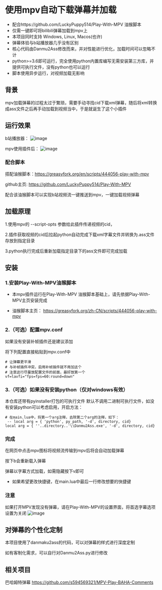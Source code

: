 # 使用mpv自动下载弹幕并加载

- 配合https://github.com/LuckyPuppy514/Play-With-MPV  油猴脚本
- 仅需一键即可将bilibili弹幕加载到mpv上
- 本项目同时支持 Windows, Linux, Macos(也许) 
- 弹幕体验与b站播放器几乎没有区别
- 核心代码由Danmu2Ass修改而来，并对性能进行优化，加载时间可以忽略不计
- python>=3.6即可运行，完全使用python内置库编写无需安装第三方库，并提供可执行文件，没有python也可以运行
- 脚本使用异步运行，对视频加载无影响



## 背景

mpv加载弹幕的过程太过于繁琐，需要手动寻找cid下载xml弹幕，随后将xml转换成ass文件之后再手动加载到视频当中，于是就诞生了这个小插件

## 运行效果

b站播放器：
![image](https://user-images.githubusercontent.com/14844805/188661589-3ace06fc-5f40-4a6e-adfb-a46c80fe01bf.png)

mpv使用插件后：
![image](https://user-images.githubusercontent.com/14844805/188661757-ff42a04c-60a6-4ab7-8bae-2bb260980751.png)


### 配合脚本

搭配油猴脚本：https://greasyfork.org/en/scripts/444056-play-with-mpv

github主页: https://github.com/LuckyPuppy514/Play-With-MPV

配合该油猴脚本可以实现b站视频流一键推送到mpv，一键加载视频弹幕

## 加载原理

1.使用mpv的 --script-opts 参数给此插件传递视频的cid，

2.插件获取视频的cid后拉起python自动完成下载xml字幕文件并转换为.ass文件存放到指定目录

3.python执行完成后重新加载指定目录下的ass文件即可完成加载


## 安装


### 1.安装Play-With-MPV油猴脚本

- 本mpv插件运行在Play-With-MPV 油猴脚本基础上，请先依据Play-With-MPV主页安装完成

- 油猴脚本主页： https://greasyfork.org/zh-CN/scripts/444056-play-with-mpv


### 2.（可选）配置mpv.conf
如果没有安装补帧插件还是建议添加

将下列配置直接粘贴到mpv.conf中

``` text
# 让弹幕更平滑
# 与补帧插件冲突，启用补帧插件就不用加这个
# 注意这行尽量放配置文件的前面，最好放第一个
vf=lavfi="fps=fps=60:round=down"
```

### 3.（可选）如果没有安装python（仅对windows有效）
本仓库还带有pyinstaller打包的可执行文件
默认不调用二进制可执行文件，如没有安装python可以考虑启用，开启方法：
``` text
# 在main.lua中，将第一个arg注释，去除第二个arg的注释，如下：
 -- local arg = { 'python', py_path, '-d', directory, cid}
local arg = { ''..directory..'\\Danmu2Ass.exe', '-d', directory, cid}
```


### 完成
在网页中点击mpv图标将视频流传输到mpv后将会自动加载弹幕

按下b会重新载入弹幕

弹幕以字幕方式加载，如需隐藏按下v即可

- 如果希望更改快捷键，在main.lua中最后一行修改想要的快捷键

### 注意
如果打开MPV发现没有弹幕，请在Play-With-MPV的设置界面，将首选字幕选项设置为关闭
![image](https://github.com/itKelis/MPV-Play-BiliBili-Comments/assets/14844805/aa442522-9276-406f-ba39-23bd333b1f9b)


## 对弹幕的个性化定制
本项目使用了danmaku2ass的代码，可以对弹幕的样式进行深度定制

如有客制化需求，可以自行对Danmu2Ass.py进行修改

## 相关项目

巴哈姆特弹幕
https://github.com/s594569321/MPV-Play-BAHA-Comments

